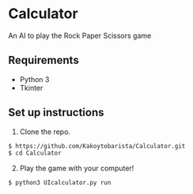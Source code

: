 # Calculator


An AI to play the Rock Paper Scissors game

## Requirements
- Python 3
- Tkinter


## Set up instructions
1. Clone the repo.
```sh
$ https://github.com/Kakoytobarista/Calculator.git
$ cd Calculator
````

2. Play the game with your computer!
```sh
$ python3 UIcalculator.py run
